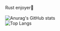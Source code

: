 Rust enjoyer🦀\
\
![Anurag's GitHub stats](https://github-readme-stats.vercel.app/api?username=qkharma&show_icons=true&theme=blueberry&count_private=true&include_all_commits=true&hide_rank=true)\
![Top Langs](https://github-readme-stats.vercel.app/api/top-langs/?username=qkharma&layout=compact&theme=blueberry&count_private=true)
